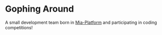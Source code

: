 # Gophing Around

A small development team born in [Mia-Platform](https://mia-platform.eu) and participating in coding competitions!
